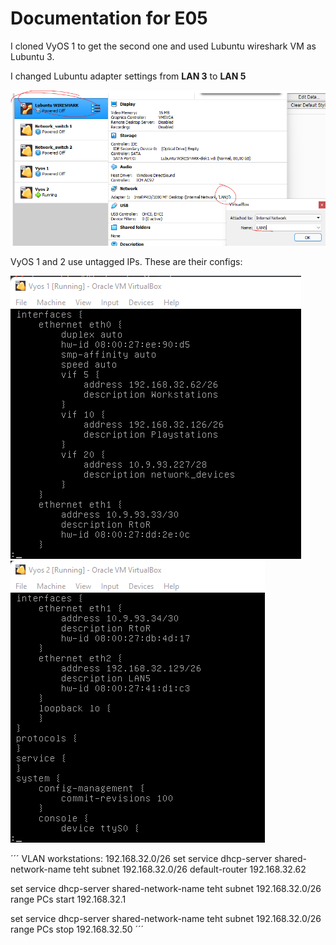 # Documentation for E05

I cloned VyOS 1 to get the second one and used Lubuntu wireshark VM as Lubuntu 3.

I changed Lubuntu adapter settings from **LAN 3** to **LAN 5**

![](./E05/wschange.png) 

VyOS 1 and 2 use untagged IPs. These are their configs:

![](./E05/vyos1.png) 
![](./E05/vyos2.png)

´´´
VLAN workstations: 192.168.32.0/26
set service dhcp-server shared-network-name teht subnet 192.168.32.0/26 default-router 192.168.32.62

set service dhcp-server shared-network-name teht subnet 192.168.32.0/26 range PCs start 192.168.32.1

set service dhcp-server shared-network-name teht subnet 192.168.32.0/26 range PCs stop 192.168.32.50
´´´

